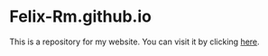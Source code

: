 # Felix-Rm.github.io

This is a repository for my website. You can visit it by clicking [here](https://felix-rm.github.io).
